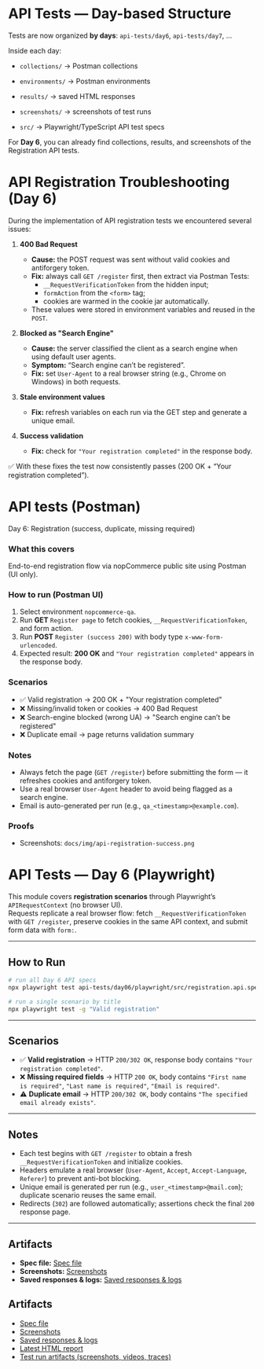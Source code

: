 # API Tests — Day-based Structure



Tests are now organized **by days**: `api-tests/day6`, `api-tests/day7`, ...



Inside each day:

- `collections/` → Postman collections

- `environments/` → Postman environments

- `results/` → saved HTML responses

- `screenshots/` → screenshots of test runs

- `src/` → Playwright/TypeScript API test specs



For **Day 6**, you can already find collections, results, and screenshots of the Registration API tests.


# API Registration Troubleshooting (Day 6)

During the implementation of API registration tests we encountered several issues:

1. **400 Bad Request**  
   - **Cause:** the POST request was sent without valid cookies and antiforgery token.  
   - **Fix:** always call `GET /register` first, then extract via Postman Tests:  
     - `__RequestVerificationToken` from the hidden input;  
     - `formAction` from the `<form>` tag;  
     - cookies are warmed in the cookie jar automatically.  
   - These values were stored in environment variables and reused in the `POST`.

2. **Blocked as "Search Engine"**  
   - **Cause:** the server classified the client as a search engine when using default user agents.  
   - **Symptom:** “Search engine can’t be registered”.  
   - **Fix:** set `User-Agent` to a real browser string (e.g., Chrome on Windows) in both requests.

3. **Stale environment values**  
   - **Fix:** refresh variables on each run via the GET step and generate a unique email.

4. **Success validation**  
   - **Fix:** check for `"Your registration completed"` in the response body.

✅ With these fixes the test now consistently passes (200 OK + “Your registration completed”).

##

# API tests (Postman)

Day 6: Registration (success, duplicate, missing required)

### What this covers
End-to-end registration flow via nopCommerce public site using Postman (UI only).

### How to run (Postman UI)
1. Select environment `nopcommerce-qa`.
2. Run **GET** `Register page` to fetch cookies, `__RequestVerificationToken`, and form action.
3. Run **POST** `Register (success 200)` with body type `x-www-form-urlencoded`.
4. Expected result: **200 OK** and `"Your registration completed"` appears in the response body.

### Scenarios
- ✅ Valid registration → 200 OK + "Your registration completed"
- ❌ Missing/invalid token or cookies → 400 Bad Request
- ❌ Search-engine blocked (wrong UA) → "Search engine can’t be registered"
- ❌ Duplicate email → page returns validation summary

### Notes
- Always fetch the page (`GET /register`) before submitting the form — it refreshes cookies and antiforgery token.
- Use a real browser `User-Agent` header to avoid being flagged as a search engine.
- Email is auto-generated per run (e.g., `qa_<timestamp>@example.com`).

### Proofs
- Screenshots: `docs/img/api-registration-success.png`

##

# API Tests — Day 6 (Playwright)

This module covers **registration scenarios** through Playwright’s `APIRequestContext` (no browser UI).  
Requests replicate a real browser flow: fetch `__RequestVerificationToken` with `GET /register`, preserve cookies in the same API context, and submit form data with `form:`.

---

## How to Run
```bash
# run all Day 6 API specs
npx playwright test api-tests/day06/playwright/src/registration.api.spec.ts

# run a single scenario by title
npx playwright test -g "Valid registration"
```

---

## Scenarios

- ✅ **Valid registration** → HTTP `200/302 OK`, response body contains `"Your registration completed"`.
- ❌ **Missing required fields** → HTTP `200 OK`, body contains `"First name is required"`, `"Last name is required"`, `"Email is required"`.
- ⚠️ **Duplicate email** → HTTP `200/302 OK`, body contains `"The specified email already exists"`.

---

## Notes

- Each test begins with `GET /register` to obtain a fresh `__RequestVerificationToken` and initialize cookies.
- Headers emulate a real browser (`User-Agent`, `Accept`, `Accept-Language`, `Referer`) to prevent anti-bot blocking.
- Unique email is generated per run (e.g., `user_<timestamp>@mail.com`); duplicate scenario reuses the same email.
- Redirects (`302`) are followed automatically; assertions check the final `200` response page.

---

## Artifacts

- **Spec file:** [Spec file](api-tests/day06/playwright/src/registration.api.spec.ts)  
- **Screenshots:** [Screenshots](api-tests/day06/postman/screenshots/)  
- **Saved responses & logs:** [Saved responses & logs](api-tests/day06/postman/results/)


## Artifacts

- [Spec file](https://github.com/Lakrimoza8989/nopcommerce-qa-capstone/blob/main/api-tests/day06/playwright/src/registration.api.spec.ts)  
- [Screenshots](https://github.com/Lakrimoza8989/nopcommerce-qa-capstone/tree/main/api-tests/day06/playwright/screenshots)  
- [Saved responses & logs](https://github.com/Lakrimoza8989/nopcommerce-qa-capstone/tree/main/api-tests/day06/playwright/results)  
- [Latest HTML report](https://github.com/Lakrimoza8989/nopcommerce-qa-capstone/tree/main/reports/latest/html-report)  
- [Test run artifacts (screenshots, videos, traces)](https://github.com/Lakrimoza8989/nopcommerce-qa-capstone/tree/main/reports/latest/test-results)  


